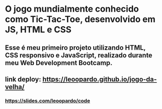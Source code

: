 # O jogo mundialmente conhecido como Tic-Tac-Toe, desenvolvido em JS, HTML e CSS
## Esse é meu primeiro projeto utilizando HTML, CSS responsivo e JavaScript, realizado durante meu Web Development Bootcamp.

## link deploy: https://leoopardo.github.io/jogo-da-velha/
### https://slides.com/leoopardo/code

